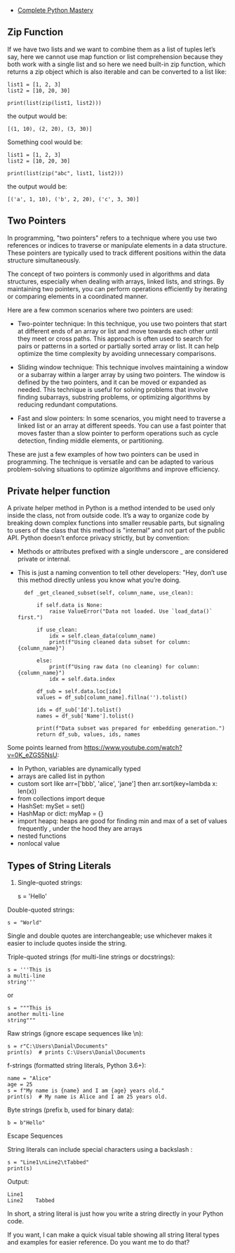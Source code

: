 + <a href="https://codewithmosh.com/p/python-programming-course-beginners">Complete Python Mastery</a>

## Zip Function

If we have two lists and we want to combine them as a list of tuples let’s say, here we cannot use map function or list comprehension because they both work with a single list and so here we need built-in zip function, which returns a zip object which is also iterable and can be converted to a list like:

    list1 = [1, 2, 3]
    list2 = [10, 20, 30]

    print(list(zip(list1, list2)))


the output would be:

    [(1, 10), (2, 20), (3, 30)]

Something cool would be:

    list1 = [1, 2, 3]
    list2 = [10, 20, 30]

    print(list(zip("abc", list1, list2)))


the output would be:

    [('a', 1, 10), ('b', 2, 20), ('c', 3, 30)]

## Two Pointers

In programming, "two pointers" refers to a technique where you use two references or indices to traverse or manipulate elements in a data structure. These pointers are typically used to track different positions within the data structure simultaneously.

The concept of two pointers is commonly used in algorithms and data structures, especially when dealing with arrays, linked lists, and strings. By maintaining two pointers, you can perform operations efficiently by iterating or comparing elements in a coordinated manner.

Here are a few common scenarios where two pointers are used:

+ Two-pointer technique: In this technique, you use two pointers that start at different ends of an array or list and move towards each other until they meet or cross paths. This approach is often used to search for pairs or patterns in a sorted or partially sorted array or list. It can help optimize the time complexity by avoiding unnecessary comparisons.

+ Sliding window technique: This technique involves maintaining a window or a subarray within a larger array by using two pointers. The window is defined by the two pointers, and it can be moved or expanded as needed. This technique is useful for solving problems that involve finding subarrays, substring problems, or optimizing algorithms by reducing redundant computations.

+ Fast and slow pointers: In some scenarios, you might need to traverse a linked list or an array at different speeds. You can use a fast pointer that moves faster than a slow pointer to perform operations such as cycle detection, finding middle elements, or partitioning.

These are just a few examples of how two pointers can be used in programming. The technique is versatile and can be adapted to various problem-solving situations to optimize algorithms and improve efficiency.

## Private helper function 

A private helper method in Python is a method intended to be used only inside the class,  not from outside code. It’s a way to organize code by breaking down complex functions into smaller reusable parts, but signaling to users of the class that this method is "internal" and not part of the public API. Python doesn’t enforce privacy strictly, but by convention:
- Methods or attributes prefixed with a single underscore _ are considered private or internal.
- This is just a naming convention to tell other developers: "Hey, don’t use this method directly unless you know what you’re doing.

        def _get_cleaned_subset(self, column_name, use_clean):
      
            if self.data is None:
                raise ValueError("Data not loaded. Use `load_data()` first.")
    
            if use_clean:
                idx = self.clean_data(column_name)
                print(f"Using cleaned data subset for column: {column_name}")
    
            else:
                print(f"Using raw data (no cleaning) for column: {column_name}")
                idx = self.data.index
    
            df_sub = self.data.loc[idx]
            values = df_sub[column_name].fillna('').tolist()
    
            ids = df_sub['Id'].tolist()
            names = df_sub['Name'].tolist()
    
            print(f"Data subset was prepared for embedding generation.")
            return df_sub, values, ids, names


Some points learned from https://www.youtube.com/watch?v=0K_eZGS5NsU:

- In Python, variables are dynamically typed
- arrays are called list in python
- custom sort like arr=['bbb', 'alice', 'jane'] then arr.sort(key=lambda x: len(x))
- from collections import deque 
- HashSet: mySet = set()
- HashMap or dict: myMap = {} 
- import heapq:   heaps are good for finding min and max of a set of values frequently , under the hood they are arrays 
- nested functions
- nonlocal value


## Types of String Literals

1. Single-quoted strings:

    s = 'Hello'


Double-quoted strings:

    s = "World"


Single and double quotes are interchangeable; use whichever makes it easier to include quotes inside the string.

Triple-quoted strings (for multi-line strings or docstrings):

    s = '''This is
    a multi-line
    string'''


or

    s = """This is
    another multi-line
    string"""


Raw strings (ignore escape sequences like \n):

    s = r"C:\Users\Danial\Documents"
    print(s)  # prints C:\Users\Danial\Documents


f-strings (formatted string literals, Python 3.6+):

    name = "Alice"
    age = 25
    s = f"My name is {name} and I am {age} years old."
    print(s)  # My name is Alice and I am 25 years old.


Byte strings (prefix b, used for binary data):

    b = b"Hello"

Escape Sequences

String literals can include special characters using a backslash \:

    s = "Line1\nLine2\tTabbed"
    print(s)


Output:

    Line1
    Line2    Tabbed


In short, a string literal is just how you write a string directly in your Python code.

If you want, I can make a quick visual table showing all string literal types and examples for easier reference. Do you want me to do that?
